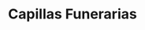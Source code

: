---
title: "Capillas Funerarias"
url: /san-miguel-petapa/capillas-funerarias/
shop: Bestattungen
---